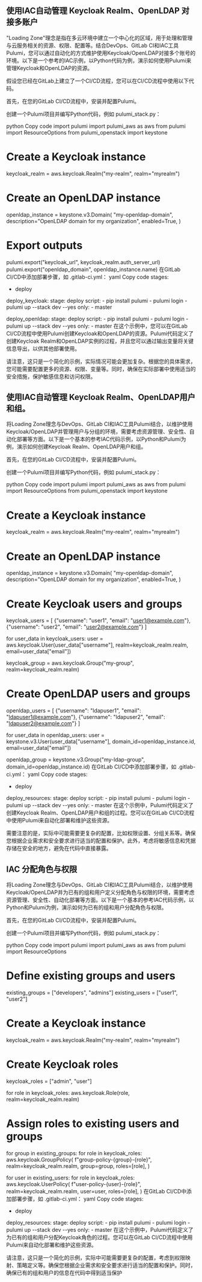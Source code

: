 ## 使用IAC自动管理 Keycloak Realm、OpenLDAP 对接多账户

"Loading Zone"理念是指在多云环境中建立一个中心化的区域，用于处理和管理与云服务相关的资源、权限、配置等。结合DevOps、GitLab CI和IAC工具Pulumi，您可以通过自动化的方式维护使用Keycloak/OpenLDAP对接多个账号的环境。以下是一个参考的IAC示例，以Python代码为例，演示如何使用Pulumi来管理Keycloak和OpenLDAP的资源。

假设您已经在GitLab上建立了一个CI/CD流程，您可以在CI/CD流程中使用以下代码。

首先，在您的GitLab CI/CD流程中，安装并配置Pulumi。

创建一个Pulumi项目并编写Python代码，例如 pulumi_stack.py：

python
Copy code
import pulumi
import pulumi_aws as aws
from pulumi import ResourceOptions
from pulumi_openstack import keystone

# Create a Keycloak instance
keycloak_realm = aws.keycloak.Realm("my-realm", realm="myrealm")

# Create an OpenLDAP instance
openldap_instance = keystone.v3.Domain(
    "my-openldap-domain",
    description="OpenLDAP domain for my organization",
    enabled=True,
)

# Export outputs
pulumi.export("keycloak_url", keycloak_realm.auth_server_url)
pulumi.export("openldap_domain", openldap_instance.name)
在GitLab CI/CD中添加部署步骤，如 .gitlab-ci.yml：
yaml
Copy code
stages:
  - deploy

deploy_keycloak:
  stage: deploy
  script:
    - pip install pulumi
    - pulumi login
    - pulumi up --stack dev --yes
  only:
    - master

deploy_openldap:
  stage: deploy
  script:
    - pip install pulumi
    - pulumi login
    - pulumi up --stack dev --yes
  only:
    - master
在这个示例中，您可以在GitLab CI/CD流程中使用Pulumi创建Keycloak和OpenLDAP的资源。Pulumi代码定义了创建Keycloak Realm和OpenLDAP实例的过程，并且您可以通过输出变量将关键信息导出，以供其他部署使用。

请注意，这只是一个简化的示例，实际情况可能会更加复杂。根据您的具体需求，您可能需要配置更多的资源、权限、变量等。同时，确保在实际部署中使用适当的安全措施，保护敏感信息和访问权限。

## 使用IAC自动管理 Keycloak Realm、OpenLDAP用户和组。

将Loading Zone理念与DevOps、GitLab CI和IAC工具Pulumi结合，以维护使用Keycloak/OpenLDAP并管理用户与分组的环境，需要考虑资源管理、安全性、自动化部署等方面。以下是一个基本的参考IAC代码示例，以Python和Pulumi为例，演示如何创建Keycloak Realm、OpenLDAP用户和组。

首先，在您的GitLab CI/CD流程中，安装并配置Pulumi。

创建一个Pulumi项目并编写Python代码，例如 pulumi_stack.py：

python
Copy code
import pulumi
import pulumi_aws as aws
from pulumi import ResourceOptions
from pulumi_openstack import keystone

# Create a Keycloak instance
keycloak_realm = aws.keycloak.Realm("my-realm", realm="myrealm")

# Create an OpenLDAP instance
openldap_instance = keystone.v3.Domain(
    "my-openldap-domain",
    description="OpenLDAP domain for my organization",
    enabled=True,
)

# Create Keycloak users and groups
keycloak_users = [
    {"username": "user1", "email": "user1@example.com"},
    {"username": "user2", "email": "user2@example.com"}
]

for user_data in keycloak_users:
    user = aws.keycloak.User(user_data["username"], realm=keycloak_realm.realm, email=user_data["email"])

keycloak_group = aws.keycloak.Group("my-group", realm=keycloak_realm.realm)

# Create OpenLDAP users and groups
openldap_users = [
    {"username": "ldapuser1", "email": "ldapuser1@example.com"},
    {"username": "ldapuser2", "email": "ldapuser2@example.com"}
]

for user_data in openldap_users:
    user = keystone.v3.User(user_data["username"], domain_id=openldap_instance.id, email=user_data["email"])

openldap_group = keystone.v3.Group("my-ldap-group", domain_id=openldap_instance.id)
在GitLab CI/CD中添加部署步骤，如 .gitlab-ci.yml：
yaml
Copy code
stages:
  - deploy

deploy_resources:
  stage: deploy
  script:
    - pip install pulumi
    - pulumi login
    - pulumi up --stack dev --yes
  only:
    - master
在这个示例中，Pulumi代码定义了创建Keycloak Realm、OpenLDAP用户和组的过程。您可以在GitLab CI/CD流程中使用Pulumi来自动化部署和维护这些资源。

需要注意的是，实际中可能需要更复杂的配置，比如权限设置、分组关系等。确保您根据企业需求和安全要求进行适当的配置和保护。此外，考虑将敏感信息和凭据存储在安全的地方，避免在代码中直接暴露。


## IAC 分配角色与权限

将Loading Zone理念与DevOps、GitLab CI和IAC工具Pulumi结合，以维护使用Keycloak/OpenLDAP并为已有的组和用户定义分配角色与权限的环境，需要考虑资源管理、安全性、自动化部署等方面。以下是一个基本的参考IAC代码示例，以Python和Pulumi为例，演示如何为已有的组和用户分配角色与权限。

首先，在您的GitLab CI/CD流程中，安装并配置Pulumi。

创建一个Pulumi项目并编写Python代码，例如 pulumi_stack.py：

python
Copy code
import pulumi
import pulumi_aws as aws
from pulumi import ResourceOptions

# Define existing groups and users
existing_groups = ["developers", "admins"]
existing_users = ["user1", "user2"]

# Create a Keycloak instance
keycloak_realm = aws.keycloak.Realm("my-realm", realm="myrealm")

# Create Keycloak roles
keycloak_roles = ["admin", "user"]

for role in keycloak_roles:
    aws.keycloak.Role(role, realm=keycloak_realm.realm)

# Assign roles to existing users and groups
for group in existing_groups:
    for role in keycloak_roles:
        aws.keycloak.GroupPolicy(
            f"group-policy-{group}-{role}",
            realm=keycloak_realm.realm,
            group=group,
            roles=[role],
        )

for user in existing_users:
    for role in keycloak_roles:
        aws.keycloak.UserPolicy(
            f"user-policy-{user}-{role}",
            realm=keycloak_realm.realm,
            user=user,
            roles=[role],
        )
在GitLab CI/CD中添加部署步骤，如 .gitlab-ci.yml：
yaml
Copy code
stages:
  - deploy

deploy_resources:
  stage: deploy
  script:
    - pip install pulumi
    - pulumi login
    - pulumi up --stack dev --yes
  only:
    - master
在这个示例中，Pulumi代码定义了为已有的组和用户分配Keycloak角色的过程。您可以在GitLab CI/CD流程中使用Pulumi来自动化部署和维护这些资源。

请注意，这只是一个简化的示例，实际中可能需要更复杂的配置，考虑到权限映射、策略定义等。确保您根据企业需求和安全要求进行适当的配置和保护。同时，确保已有的组和用户的信息在代码中得到适当保护
